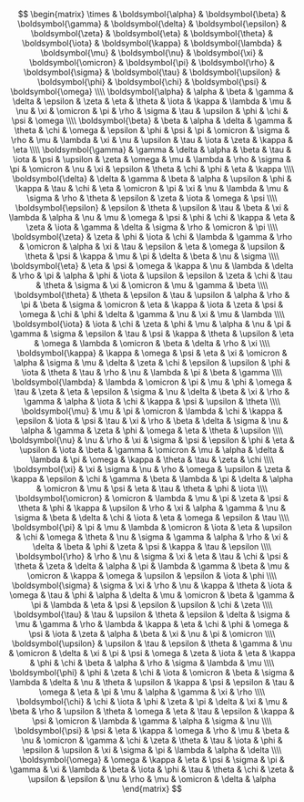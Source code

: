 
$$
\begin{matrix}
\times & \boldsymbol{\alpha} & \boldsymbol{\beta} & \boldsymbol{\gamma} & \boldsymbol{\delta} & \boldsymbol{\epsilon} & \boldsymbol{\zeta} & \boldsymbol{\eta} & \boldsymbol{\theta} & \boldsymbol{\iota} & \boldsymbol{\kappa} & \boldsymbol{\lambda} & \boldsymbol{\mu} & \boldsymbol{\nu} & \boldsymbol{\xi} & \boldsymbol{\omicron} & \boldsymbol{\pi} & \boldsymbol{\rho} & \boldsymbol{\sigma} & \boldsymbol{\tau} & \boldsymbol{\upsilon} & \boldsymbol{\phi} & \boldsymbol{\chi} & \boldsymbol{\psi} & \boldsymbol{\omega} \\\\
\boldsymbol{\alpha} & \alpha & \beta & \gamma & \delta & \epsilon & \zeta & \eta & \theta & \iota & \kappa & \lambda & \mu & \nu & \xi & \omicron & \pi & \rho & \sigma & \tau & \upsilon & \phi & \chi & \psi & \omega \\\\
\boldsymbol{\beta} & \beta & \alpha & \delta & \gamma & \theta & \chi & \omega & \epsilon & \phi & \psi & \pi & \omicron & \sigma & \rho & \mu & \lambda & \xi & \nu & \upsilon & \tau & \iota & \zeta & \kappa & \eta \\\\
\boldsymbol{\gamma} & \gamma & \delta & \alpha & \beta & \tau & \iota & \psi & \upsilon & \zeta & \omega & \mu & \lambda & \rho & \sigma & \pi & \omicron & \nu & \xi & \epsilon & \theta & \chi & \phi & \eta & \kappa \\\\
\boldsymbol{\delta} & \delta & \gamma & \beta & \alpha & \upsilon & \phi & \kappa & \tau & \chi & \eta & \omicron & \pi & \xi & \nu & \lambda & \mu & \sigma & \rho & \theta & \epsilon & \zeta & \iota & \omega & \psi \\\\
\boldsymbol{\epsilon} & \epsilon & \theta & \upsilon & \tau & \beta & \xi & \lambda & \alpha & \nu & \mu & \omega & \psi & \phi & \chi & \kappa & \eta & \zeta & \iota & \gamma & \delta & \sigma & \rho & \omicron & \pi \\\\
\boldsymbol{\zeta} & \zeta & \phi & \iota & \chi & \lambda & \gamma & \rho & \omicron & \alpha & \xi & \tau & \epsilon & \eta & \omega & \upsilon & \theta & \psi & \kappa & \mu & \pi & \delta & \beta & \nu & \sigma \\\\
\boldsymbol{\eta} & \eta & \psi & \omega & \kappa & \nu & \lambda & \delta & \rho & \pi & \alpha & \phi & \iota & \upsilon & \epsilon & \zeta & \chi & \tau & \theta & \sigma & \xi & \omicron & \mu & \gamma & \beta \\\\
\boldsymbol{\theta} & \theta & \epsilon & \tau & \upsilon & \alpha & \rho & \pi & \beta & \sigma & \omicron & \eta & \kappa & \iota & \zeta & \psi & \omega & \chi & \phi & \delta & \gamma & \nu & \xi & \mu & \lambda \\\\
\boldsymbol{\iota} & \iota & \chi & \zeta & \phi & \mu & \alpha & \nu & \pi & \gamma & \sigma & \epsilon & \tau & \psi & \kappa & \theta & \upsilon & \eta & \omega & \lambda & \omicron & \beta & \delta & \rho & \xi \\\\
\boldsymbol{\kappa} & \kappa & \omega & \psi & \eta & \xi & \omicron & \alpha & \sigma & \mu & \delta & \zeta & \chi & \epsilon & \upsilon & \phi & \iota & \theta & \tau & \rho & \nu & \lambda & \pi & \beta & \gamma \\\\
\boldsymbol{\lambda} & \lambda & \omicron & \pi & \mu & \phi & \omega & \tau & \zeta & \eta & \epsilon & \sigma & \nu & \delta & \beta & \xi & \rho & \gamma & \alpha & \iota & \chi & \kappa & \psi & \upsilon & \theta \\\\
\boldsymbol{\mu} & \mu & \pi & \omicron & \lambda & \chi & \kappa & \epsilon & \iota & \psi & \tau & \xi & \rho & \beta & \delta & \sigma & \nu & \alpha & \gamma & \zeta & \phi & \omega & \eta & \theta & \upsilon \\\\
\boldsymbol{\nu} & \nu & \rho & \xi & \sigma & \psi & \epsilon & \phi & \eta & \upsilon & \iota & \beta & \gamma & \omicron & \mu & \alpha & \delta & \lambda & \pi & \omega & \kappa & \theta & \tau & \zeta & \chi \\\\
\boldsymbol{\xi} & \xi & \sigma & \nu & \rho & \omega & \upsilon & \zeta & \kappa & \epsilon & \chi & \gamma & \beta & \lambda & \pi & \delta & \alpha & \omicron & \mu & \psi & \eta & \tau & \theta & \phi & \iota \\\\
\boldsymbol{\omicron} & \omicron & \lambda & \mu & \pi & \zeta & \psi & \theta & \phi & \kappa & \upsilon & \rho & \xi & \alpha & \gamma & \nu & \sigma & \beta & \delta & \chi & \iota & \eta & \omega & \epsilon & \tau \\\\
\boldsymbol{\pi} & \pi & \mu & \lambda & \omicron & \iota & \eta & \upsilon & \chi & \omega & \theta & \nu & \sigma & \gamma & \alpha & \rho & \xi & \delta & \beta & \phi & \zeta & \psi & \kappa & \tau & \epsilon \\\\
\boldsymbol{\rho} & \rho & \nu & \sigma & \xi & \eta & \tau & \chi & \psi & \theta & \zeta & \delta & \alpha & \pi & \lambda & \gamma & \beta & \mu & \omicron & \kappa & \omega & \upsilon & \epsilon & \iota & \phi \\\\
\boldsymbol{\sigma} & \sigma & \xi & \rho & \nu & \kappa & \theta & \iota & \omega & \tau & \phi & \alpha & \delta & \mu & \omicron & \beta & \gamma & \pi & \lambda & \eta & \psi & \epsilon & \upsilon & \chi & \zeta \\\\
\boldsymbol{\tau} & \tau & \upsilon & \theta & \epsilon & \delta & \sigma & \mu & \gamma & \rho & \lambda & \kappa & \eta & \chi & \phi & \omega & \psi & \iota & \zeta & \alpha & \beta & \xi & \nu & \pi & \omicron \\\\
\boldsymbol{\upsilon} & \upsilon & \tau & \epsilon & \theta & \gamma & \nu & \omicron & \delta & \xi & \pi & \psi & \omega & \zeta & \iota & \eta & \kappa & \phi & \chi & \beta & \alpha & \rho & \sigma & \lambda & \mu \\\\
\boldsymbol{\phi} & \phi & \zeta & \chi & \iota & \omicron & \beta & \sigma & \lambda & \delta & \nu & \theta & \upsilon & \kappa & \psi & \epsilon & \tau & \omega & \eta & \pi & \mu & \alpha & \gamma & \xi & \rho \\\\
\boldsymbol{\chi} & \chi & \iota & \phi & \zeta & \pi & \delta & \xi & \mu & \beta & \rho & \upsilon & \theta & \omega & \eta & \tau & \epsilon & \kappa & \psi & \omicron & \lambda & \gamma & \alpha & \sigma & \nu \\\\
\boldsymbol{\psi} & \psi & \eta & \kappa & \omega & \rho & \mu & \beta & \nu & \omicron & \gamma & \chi & \zeta & \theta & \tau & \iota & \phi & \epsilon & \upsilon & \xi & \sigma & \pi & \lambda & \alpha & \delta \\\\
\boldsymbol{\omega} & \omega & \kappa & \eta & \psi & \sigma & \pi & \gamma & \xi & \lambda & \beta & \iota & \phi & \tau & \theta & \chi & \zeta & \upsilon & \epsilon & \nu & \rho & \mu & \omicron & \delta & \alpha
\end{matrix}
$$
